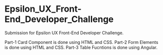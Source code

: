 # Epsilon_UX_Front-End_Developer_Challenge
Submission for Epsilon UX Front-End Developer Challenge.

Part-1 Card Component is done using HTML and CSS.
Part-2 Form Elements is done using HTML and CSS.
Part-3 Table Fucntions is done using Angular.
